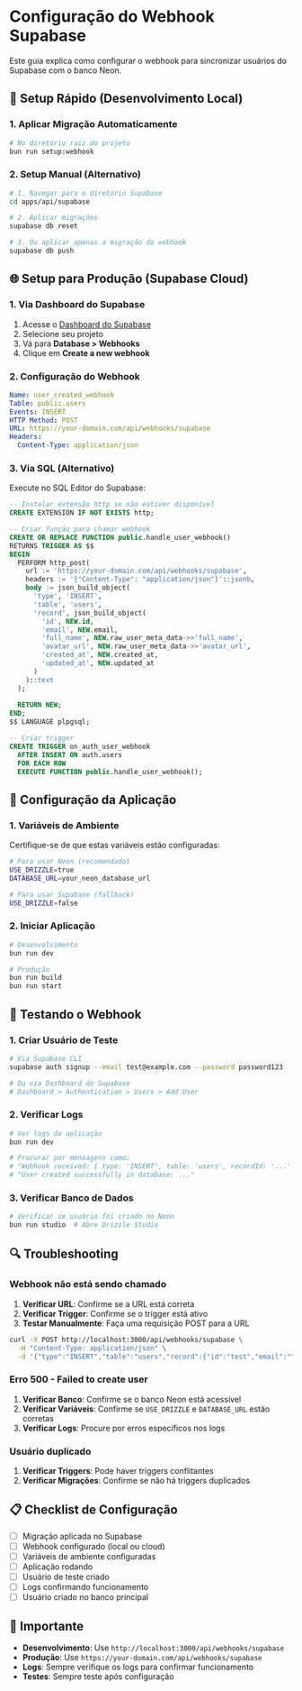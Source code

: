 # Configuração do Webhook Supabase

Este guia explica como configurar o webhook para sincronizar usuários do Supabase com o banco Neon.

## 🚀 Setup Rápido (Desenvolvimento Local)

### 1. Aplicar Migração Automaticamente

```bash
# No diretório raiz do projeto
bun run setup:webhook
```

### 2. Setup Manual (Alternativo)

```bash
# 1. Navegar para o diretório Supabase
cd apps/api/supabase

# 2. Aplicar migrações
supabase db reset

# 3. Ou aplicar apenas a migração do webhook
supabase db push
```

## 🌐 Setup para Produção (Supabase Cloud)

### 1. Via Dashboard do Supabase

1. Acesse o [Dashboard do Supabase](https://supabase.com/dashboard)
2. Selecione seu projeto
3. Vá para **Database > Webhooks**
4. Clique em **Create a new webhook**

### 2. Configuração do Webhook

```yaml
Name: user_created_webhook
Table: public.users
Events: INSERT
HTTP Method: POST
URL: https://your-domain.com/api/webhooks/supabase
Headers:
  Content-Type: application/json
```

### 3. Via SQL (Alternativo)

Execute no SQL Editor do Supabase:

```sql
-- Instalar extensão http se não estiver disponível
CREATE EXTENSION IF NOT EXISTS http;

-- Criar função para chamar webhook
CREATE OR REPLACE FUNCTION public.handle_user_webhook()
RETURNS TRIGGER AS $$
BEGIN
  PERFORM http_post(
    url := 'https://your-domain.com/api/webhooks/supabase',
    headers := '{"Content-Type": "application/json"}'::jsonb,
    body := json_build_object(
      'type', 'INSERT',
      'table', 'users',
      'record', json_build_object(
        'id', NEW.id,
        'email', NEW.email,
        'full_name', NEW.raw_user_meta_data->>'full_name',
        'avatar_url', NEW.raw_user_meta_data->>'avatar_url',
        'created_at', NEW.created_at,
        'updated_at', NEW.updated_at
      )
    )::text
  );
  
  RETURN NEW;
END;
$$ LANGUAGE plpgsql;

-- Criar trigger
CREATE TRIGGER on_auth_user_webhook
  AFTER INSERT ON auth.users
  FOR EACH ROW
  EXECUTE FUNCTION public.handle_user_webhook();
```

## 🔧 Configuração da Aplicação

### 1. Variáveis de Ambiente

Certifique-se de que estas variáveis estão configuradas:

```bash
# Para usar Neon (recomendado)
USE_DRIZZLE=true
DATABASE_URL=your_neon_database_url

# Para usar Supabase (fallback)
USE_DRIZZLE=false
```

### 2. Iniciar Aplicação

```bash
# Desenvolvimento
bun run dev

# Produção
bun run build
bun run start
```

## 🧪 Testando o Webhook

### 1. Criar Usuário de Teste

```bash
# Via Supabase CLI
supabase auth signup --email test@example.com --password password123

# Ou via Dashboard do Supabase
# Dashboard > Authentication > Users > Add User
```

### 2. Verificar Logs

```bash
# Ver logs da aplicação
bun run dev

# Procurar por mensagens como:
# "Webhook received: { type: 'INSERT', table: 'users', recordId: '...' }"
# "User created successfully in database: ..."
```

### 3. Verificar Banco de Dados

```bash
# Verificar se usuário foi criado no Neon
bun run studio  # Abre Drizzle Studio
```

## 🔍 Troubleshooting

### Webhook não está sendo chamado

1. **Verificar URL**: Confirme se a URL está correta
2. **Verificar Trigger**: Confirme se o trigger está ativo
3. **Testar Manualmente**: Faça uma requisição POST para a URL

```bash
curl -X POST http://localhost:3000/api/webhooks/supabase \
  -H "Content-Type: application/json" \
  -d '{"type":"INSERT","table":"users","record":{"id":"test","email":"test@example.com"}}'
```

### Erro 500 - Failed to create user

1. **Verificar Banco**: Confirme se o banco Neon está acessível
2. **Verificar Variáveis**: Confirme se `USE_DRIZZLE` e `DATABASE_URL` estão corretas
3. **Verificar Logs**: Procure por erros específicos nos logs

### Usuário duplicado

1. **Verificar Triggers**: Pode haver triggers conflitantes
2. **Verificar Migrações**: Confirme se não há triggers duplicados

## 📋 Checklist de Configuração

- [ ] Migração aplicada no Supabase
- [ ] Webhook configurado (local ou cloud)
- [ ] Variáveis de ambiente configuradas
- [ ] Aplicação rodando
- [ ] Usuário de teste criado
- [ ] Logs confirmando funcionamento
- [ ] Usuário criado no banco principal

## 🚨 Importante

- **Desenvolvimento**: Use `http://localhost:3000/api/webhooks/supabase`
- **Produção**: Use `https://your-domain.com/api/webhooks/supabase`
- **Logs**: Sempre verifique os logs para confirmar funcionamento
- **Testes**: Sempre teste após configuração

